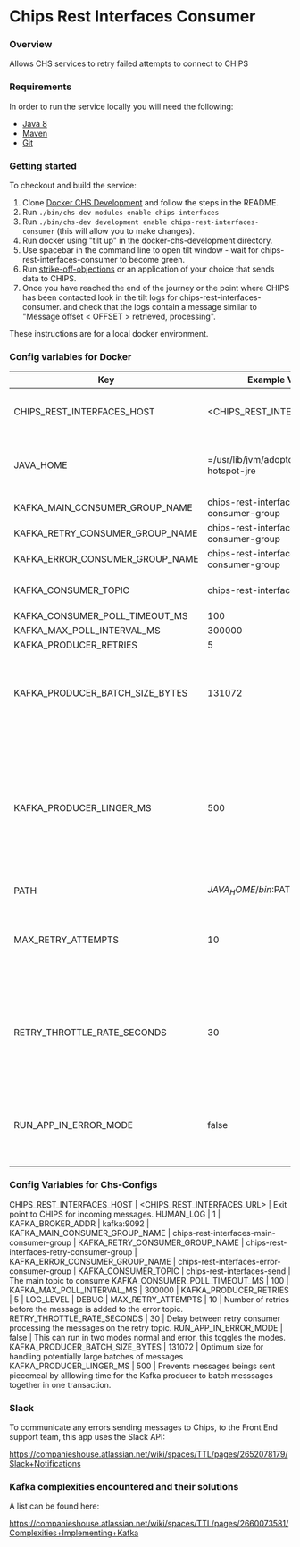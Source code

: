 # Chips Rest Interfaces Consumer

### Overview
Allows CHS services to retry failed attempts to connect to CHIPS

### Requirements

In order to run the service locally you will need the following:

- [Java 8](http://www.oracle.com/technetwork/java/javase/downloads/jdk8-downloads-2133151.html)
- [Maven](https://maven.apache.org/download.cgi)
- [Git](https://git-scm.com/downloads)

### Getting started

To checkout and build the service:
1. Clone [Docker CHS Development](https://github.com/companieshouse/docker-chs-development) and follow the steps in the README.
2. Run `./bin/chs-dev modules enable chips-interfaces`
3. Run `./bin/chs-dev development enable chips-rest-interfaces-consumer` (this will allow you to make changes).
4. Run docker using "tilt up" in the docker-chs-development directory.
5. Use spacebar in the command line to open tilt window - wait for chips-rest-interfaces-consumer to become green.
6. Run [strike-off-objections](https://github.com/companieshouse/strike-off-objections-web) or an application of your choice that sends data to CHIPS.
7. Once you have reached the end of the journey or the point where CHIPS has been contacted look in the tilt logs for chips-rest-interfaces-consumer.
and check that the logs contain a message similar to "Message offset < OFFSET > retrieved, processing".

These instructions are for a local docker environment.

### Config variables for Docker

Key             | Example Value   | Description
----------------|---------------- |------------------------------------
CHIPS_REST_INTERFACES_HOST | <CHIPS_REST_INTERFACES_URL> | Exit point to CHIPS for incoming messages.
JAVA_HOME | =/usr/lib/jvm/adoptopenjdk-11-hotspot-jre | Java 11 required so must be refeenced explicitly
KAFKA_MAIN_CONSUMER_GROUP_NAME | chips-rest-interfaces-main-consumer-group |
KAFKA_RETRY_CONSUMER_GROUP_NAME | chips-rest-interfaces-retry-consumer-group |
KAFKA_ERROR_CONSUMER_GROUP_NAME | chips-rest-interfaces-error-consumer-group |
KAFKA_CONSUMER_TOPIC | chips-rest-interfaces-send | The main topic to consume
KAFKA_CONSUMER_POLL_TIMEOUT_MS | 100 |
KAFKA_MAX_POLL_INTERVAL_MS | 300000 |
KAFKA_PRODUCER_RETRIES | 5 |
KAFKA_PRODUCER_BATCH_SIZE_BYTES | 131072 | Optimum size for handling potentially large batches of messages
KAFKA_PRODUCER_LINGER_MS | 500 | Prevents messages beings sent piecemeal by alllowing time for the Kafka producer to batch messsages together in one transaction.
PATH | $JAVA_HOME/bin:$PATH | 
MAX_RETRY_ATTEMPTS | 10 | Number of retries before the message is added to the error topic.
RETRY_THROTTLE_RATE_SECONDS | 30 | Delay between retry consumer processing the messages on the retry topic.
RUN_APP_IN_ERROR_MODE | false | This can run in two modes normal and error, this toggles the modes.

### Config Variables for Chs-Configs

CHIPS_REST_INTERFACES_HOST | <CHIPS_REST_INTERFACES_URL> | Exit point to CHIPS for incoming messages.
HUMAN_LOG | 1 |
KAFKA_BROKER_ADDR | kafka:9092 |
KAFKA_MAIN_CONSUMER_GROUP_NAME | chips-rest-interfaces-main-consumer-group |
KAFKA_RETRY_CONSUMER_GROUP_NAME | chips-rest-interfaces-retry-consumer-group |
KAFKA_ERROR_CONSUMER_GROUP_NAME | chips-rest-interfaces-error-consumer-group |
KAFKA_CONSUMER_TOPIC | chips-rest-interfaces-send | The main topic to consume
KAFKA_CONSUMER_POLL_TIMEOUT_MS | 100 |
KAFKA_MAX_POLL_INTERVAL_MS | 300000 |
KAFKA_PRODUCER_RETRIES | 5 |
LOG_LEVEL | DEBUG |
MAX_RETRY_ATTEMPTS | 10 | Number of retries before the message is added to the error topic.
RETRY_THROTTLE_RATE_SECONDS | 30 | Delay between retry consumer processing the messages on the retry topic.
RUN_APP_IN_ERROR_MODE | false | This can run in two modes normal and error, this toggles the modes.
KAFKA_PRODUCER_BATCH_SIZE_BYTES | 131072 | Optimum size for handling potentially large batches of messages
KAFKA_PRODUCER_LINGER_MS | 500 | Prevents messages beings sent piecemeal by alllowing time for the Kafka producer to batch messsages together in one transaction.

### Slack

To communicate any errors sending messages to Chips, to the Front End support team, this app uses the Slack API:

https://companieshouse.atlassian.net/wiki/spaces/TTL/pages/2652078179/Slack+Notifications

### Kafka complexities encountered and their solutions

A list can be found here:

https://companieshouse.atlassian.net/wiki/spaces/TTL/pages/2660073581/Complexities+Implementing+Kafka